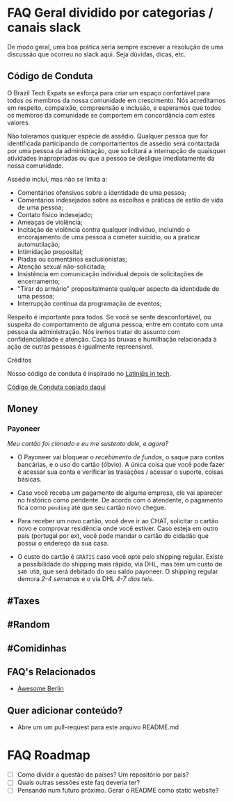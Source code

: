 # FAQ Geral dividido por categorias / canais slack

De modo geral, uma boa prática seria sempre escrever a resolução de uma discussão que ocorreu no slack aqui. Seja dúvidas, dicas, etc.

## Código de Conduta

O Brazil Tech Expats se esforça para criar um espaço confortável para todos os membros da nossa comunidade em crescimento. Nós acreditamos em respeito, compaixão, compreensão e inclusão, e esperamos que todos os membros da comunidade se comportem em concordância com estes valores.

Não toleramos qualquer espécie de assédio. Qualquer pessoa que for identificada participando de comportamentos de assédio será contactada por uma pessoa da administração, que solicitará a interrupção de quaisquer atividades inapropriadas ou que a pessoa se desligue imediatamente da nossa comunidade.

Assédio inclui, mas não se limita a:

* Comentários ofensivos sobre a identidade de uma pessoa;
* Comentários indesejados sobre as escolhas e práticas de estilo de vida de uma pessoa;
* Contato físico indesejado;
* Ameaças de violência;
* Incitação de violência contra qualquer indivíduo, incluindo o encorajamento de uma pessoa a cometer suicídio, ou a praticar automutilação;
* Intimidação proposital;
* Piadas ou comentários exclusionistas;
* Atenção sexual não-solicitada;
* Insistência em comunicação individual depois de solicitações de encerramento;
* "Tirar do armário" propositalmente qualquer aspecto da identidade de uma pessoa;
* Interrupção contínua da programação de eventos;

Respeito é importante para todos. Se você se sente desconfortável, ou suspeita do comportamento de alguma pessoa, entre em contato com uma pessoa da administração. Nós iremos tratar do assunto com confidencialidade e atenção. Caça às bruxas e humilhação relacionada à ação de outras pessoas é igualmente repreensível.

Créditos

Nosso código de conduta é inspirado no [Latin@s in tech](https://techqueria.org/code-of-conduct/).

[Código de Conduta copiado daqui](https://gist.github.com/felipecsl/24b9b7a01c27f6e823ac406a61cb1516)

## Money

### Payoneer

*Meu cartão foi clonado e eu me sustento dele, e agora?*

- O Payoneer vai bloquear o *recebimento de fundos*, o saque para contas bancárias, e o uso do cartão (óbvio). A única coisa que você pode fazer é acessar sua conta e verificar as trasações / acessar o suporte, coisas básicas.

- Caso você receba um pagamento de alguma empresa, ele vai aparecer no histórico como pendente. De acordo com o atendente, o pagamento fica como `pending` até que seu cartão novo chegue.

- Para receber um novo cartão, você deve ir ao CHAT, solicitar o cartão novo e comprovar residência onde você estiver. Caso esteja em outro país (portugal por ex), você pode mandar o cartão do cidadão que possui o endereço da sua casa.

- O custo do cartão é `GRÁTIS` caso você opte pelo shipping regular. Existe a possibilidade do shipping mais rápido, via DHL, mas tem um custo de `$40 USD`, que será debitado do seu saldo payoneer. O shipping regular demora *2-4 semanas* e o via DHL *4-7 dias teis*.

## #Taxes

## #Random

## #Comidinhas

## FAQ's Relacionados

- [Awesome Berlin](https://github.com/marlonbernardes/awesome-berlin)

## Quer adicionar conteúdo?
- Abre um um pull-request para este arquivo README.md

# FAQ Roadmap

- [ ] Como dividir a questão de países? Um repositório por país?
- [ ] Quais outras sessões este faq deveria ter?
- [ ] Pensando num futuro próximo. Gerar o README como static website?
